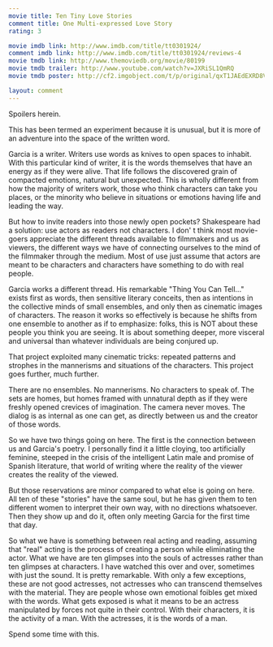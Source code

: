 ```yaml
---
movie title: Ten Tiny Love Stories
comment title: One Multi-expressed Love Story
rating: 3

movie imdb link: http://www.imdb.com/title/tt0301924/
comment imdb link: http://www.imdb.com/title/tt0301924/reviews-4
movie tmdb link: http://www.themoviedb.org/movie/80199
movie tmdb trailer: http://www.youtube.com/watch?v=JXRiSL1QmRQ
movie tmdb poster: http://cf2.imgobject.com/t/p/original/qxT1JAEdEXRD8VMWuUeWHdgDEPh.jpg

layout: comment
---
```


Spoilers herein.

This has been termed an experiment because it is unusual, but it is more of an adventure  into the space of the written word.

Garcia is a writer. Writers use words as knives to open spaces to inhabit. With this  particular kind of writer, it is the words themselves that have an energy as if they were  alive. That life follows the discovered grain of compacted emotions, natural but  unexpected. This is wholly different from how the majority of writers work, those who  think characters can take you places, or the minority who believe in situations or  emotions having life and leading the way.

But how to invite readers into those newly open pockets? Shakespeare had a solution:  use actors as readers not characters. I don' t think most movie-goers appreciate the  different threads available to filmmakers and us as viewers, the different ways we have of  connecting ourselves to the mind of the filmmaker through the medium. Most of use just  assume that actors are meant to be characters and characters have something to do with  real people.

Garcia works a different thread. His remarkable "Thing You Can Tell..." exists first as  words, then sensitive literary conceits, then as intentions in the collective minds of small  ensembles, and only then as cinematic images of characters. The reason it works so  effectively is because he shifts from one ensemble to another as if to emphasize: folks,  this is NOT about these people you think you are seeing. It is about something deeper,  more visceral and universal than whatever individuals are being conjured up.

That project exploited many cinematic tricks: repeated patterns and strophes in the  mannerisms and situations of the characters. This project goes further, much further.

There are no ensembles. No mannerisms. No characters to speak of. The sets are homes,  but homes framed with unnatural depth as if they were freshly opened crevices of  imagination. The camera never moves. The dialog is as internal as one can get, as  directly between us and the creator of those words.

So we have two things going on here. The first is the connection between us and Garcia's  poetry. I personally find it a little cloying, too artificially feminine, steeped in the crisis of  the intelligent Latin male and promise of Spanish literature, that world of writing where  the reality of the viewer creates the reality of the viewed.

But those reservations are minor compared to what else is going on here. All ten of these  "stories" have the same soul, but he has given them to ten different women to interpret  their own way, with no directions whatsoever. Then they show up and do it, often only  meeting Garcia for the first time that day.

So what we have is something between real acting and reading, assuming that "real"  acting is the process of creating a person while eliminating the actor. What we have are  ten glimpses into the souls of actresses rather than ten glimpses at characters. I have  watched this over and over, sometimes with just the sound. It is pretty remarkable. With  only a few exceptions, these are not good actresses, not actresses who can transcend  themselves with the material. They are people whose own emotional foibles get mixed  with the words. What gets exposed is what it means to be an actress manipulated by  forces not quite in their control. With their characters, it is the activity of a man. With the  actresses, it is the words of a man.

Spend some time with this.